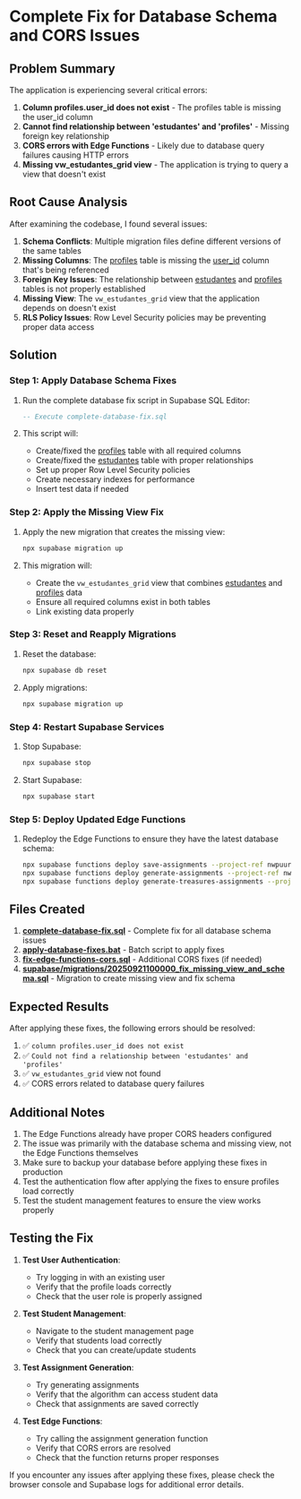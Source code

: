 # Complete Fix for Database Schema and CORS Issues

## Problem Summary

The application is experiencing several critical errors:

1. **Column profiles.user_id does not exist** - The profiles table is missing the user_id column
2. **Cannot find relationship between 'estudantes' and 'profiles'** - Missing foreign key relationship
3. **CORS errors with Edge Functions** - Likely due to database query failures causing HTTP errors
4. **Missing vw_estudantes_grid view** - The application is trying to query a view that doesn't exist

## Root Cause Analysis

After examining the codebase, I found several issues:

1. **Schema Conflicts**: Multiple migration files define different versions of the same tables
2. **Missing Columns**: The [profiles](file://c:\Users\webbe\Documents\GitHub\career-pathways-31\src\pages\InstructorProgramacao.tsx#L57-L60) table is missing the [user_id](file://c:\Users\webbe\Documents\GitHub\career-pathways-31\supabase\migrations\20250115130000_fix_profiles_user_id_column.sql#L21-L21) column that's being referenced
3. **Foreign Key Issues**: The relationship between [estudantes](file://c:\Users\webbe\Documents\GitHub\career-pathways-31\supabase\migrations\20241215000001_create_ministerial_schema.sql#L71-L87) and [profiles](file://c:\Users\webbe\Documents\GitHub\career-pathways-31\src\pages\InstructorProgramacao.tsx#L57-L60) tables is not properly established
4. **Missing View**: The `vw_estudantes_grid` view that the application depends on doesn't exist
5. **RLS Policy Issues**: Row Level Security policies may be preventing proper data access

## Solution

### Step 1: Apply Database Schema Fixes

1. Run the complete database fix script in Supabase SQL Editor:
   ```sql
   -- Execute complete-database-fix.sql
   ```

2. This script will:
   - Create/fixed the [profiles](file://c:\Users\webbe\Documents\GitHub\career-pathways-31\src\pages\InstructorProgramacao.tsx#L57-L60) table with all required columns
   - Create/fixed the [estudantes](file://c:\Users\webbe\Documents\GitHub\career-pathways-31\supabase\migrations\20241215000001_create_ministerial_schema.sql#L71-L87) table with proper relationships
   - Set up proper Row Level Security policies
   - Create necessary indexes for performance
   - Insert test data if needed

### Step 2: Apply the Missing View Fix

1. Apply the new migration that creates the missing view:
   ```bash
   npx supabase migration up
   ```

2. This migration will:
   - Create the `vw_estudantes_grid` view that combines [estudantes](file://c:\Users\webbe\Documents\GitHub\career-pathways-31\supabase\migrations\20241215000001_create_ministerial_schema.sql#L71-L87) and [profiles](file://c:\Users\webbe\Documents\GitHub\career-pathways-31\src\pages\InstructorProgramacao.tsx#L57-L60) data
   - Ensure all required columns exist in both tables
   - Link existing data properly

### Step 3: Reset and Reapply Migrations

1. Reset the database:
   ```bash
   npx supabase db reset
   ```

2. Apply migrations:
   ```bash
   npx supabase migration up
   ```

### Step 4: Restart Supabase Services

1. Stop Supabase:
   ```bash
   npx supabase stop
   ```

2. Start Supabase:
   ```bash
   npx supabase start
   ```

### Step 5: Deploy Updated Edge Functions

1. Redeploy the Edge Functions to ensure they have the latest database schema:
   ```bash
   npx supabase functions deploy save-assignments --project-ref nwpuurgwnnuejqinkvrh
   npx supabase functions deploy generate-assignments --project-ref nwpuurgwnnuejqinkvrh
   npx supabase functions deploy generate-treasures-assignments --project-ref nwpuurgwnnuejqinkvrh
   ```

## Files Created

1. **[complete-database-fix.sql](file://c:\Users\webbe\Documents\GitHub\career-pathways-31\complete-database-fix.sql)** - Complete fix for all database schema issues
2. **[apply-database-fixes.bat](file://c:\Users\webbe\Documents\GitHub\career-pathways-31\apply-database-fixes.bat)** - Batch script to apply fixes
3. **[fix-edge-functions-cors.sql](file://c:\Users\webbe\Documents\GitHub\career-pathways-31\fix-edge-functions-cors.sql)** - Additional CORS fixes (if needed)
4. **[supabase/migrations/20250921100000_fix_missing_view_and_schema.sql](file://c:\Users\webbe\Documents\GitHub\career-pathways-31\supabase\migrations\20250921100000_fix_missing_view_and_schema.sql)** - Migration to create missing view and fix schema

## Expected Results

After applying these fixes, the following errors should be resolved:

1. ✅ `column profiles.user_id does not exist`
2. ✅ `Could not find a relationship between 'estudantes' and 'profiles'`
3. ✅ `vw_estudantes_grid` view not found
4. ✅ CORS errors related to database query failures

## Additional Notes

1. The Edge Functions already have proper CORS headers configured
2. The issue was primarily with the database schema and missing view, not the Edge Functions themselves
3. Make sure to backup your database before applying these fixes in production
4. Test the authentication flow after applying the fixes to ensure profiles load correctly
5. Test the student management features to ensure the view works properly

## Testing the Fix

1. **Test User Authentication**:
   - Try logging in with an existing user
   - Verify that the profile loads correctly
   - Check that the user role is properly assigned

2. **Test Student Management**:
   - Navigate to the student management page
   - Verify that students load correctly
   - Check that you can create/update students

3. **Test Assignment Generation**:
   - Try generating assignments
   - Verify that the algorithm can access student data
   - Check that assignments are saved correctly

4. **Test Edge Functions**:
   - Try calling the assignment generation function
   - Verify that CORS errors are resolved
   - Check that the function returns proper responses

If you encounter any issues after applying these fixes, please check the browser console and Supabase logs for additional error details.